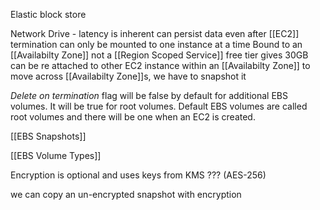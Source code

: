 Elastic block store

Network Drive - latency is inherent
can persist data even after [[EC2]] termination
can only be mounted to one instance at a time
Bound to an [[Availabilty Zone]] not a [[Region Scoped Service]]
free tier gives 30GB
can be re attached to other EC2 instance within an [[Availabilty Zone]]
to move across [[Availabilty Zone]]s, we have to snapshot it

*Delete on termination* flag will be false by default for additional EBS volumes. It will be true for root volumes.
Default EBS volumes are called root volumes and there will be one when an EC2 is created.

[[EBS Snapshots]]

[[EBS Volume Types]]

Encryption is optional and uses keys from KMS ??? (AES-256)

we can copy an un-encrypted snapshot with encryption 
